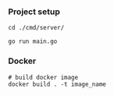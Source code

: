 ### Project setup

```
cd ./cmd/server/

go run main.go
```

### Docker

```
# build docker image
docker build . -t image_name

```
